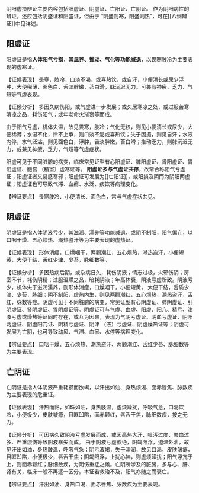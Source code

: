 阴阳虚损辨证主要内容包括阳虚证、阴虚证、亡阳证、亡阴证。
作为阴阳病性的辨证，还应包括阴盛证和阳盛证，但由于 “阴盛则寒，阳盛则热”，可在[[八纲辨证]]中见详述。

## 阳虚证
阳虚证是指**人体阳气亏损，其温养、推动、气化等功能减退**，以畏寒肢冷为主要表现的虚寒证。

【证候表现】
畏寒，肢冷，口淡不渴，或喜热饮，或自汗，小便清长或尿少浮肿，大便稀薄，面色白，舌淡胖嫩，苔白滑，脉沉迟无力。可兼有神疲、乏力、气短等气虚表现。

【证候分析】
多因久病伤阳，或气虚进一步发展；或久居寒凉之处，或过服苦寒清凉之品，耗伤阳气；或年老命火渐衰等而成。

由于阳气亏虚，机体失温，故见畏寒，肢冷；气化无权，则见小便清长或尿少，大便稀薄；水湿不化，津不上承，则口淡不渴或喜热饮；失于固摄，则见自汗；水液内停，水气泛溢，则见面色白，浮肿，舌淡胖嫩，苔白滑；推动乏力，则脉沉迟无力，或兼见神疲，乏力，气短等气虚症状。

阳虚可见于不同脏腑的病变，临床常见证型有心阳虚证、脾阳虚证、肾阳虚证、胃阳虚证、胞宫 （精室）虚寒证等。
**阳虚证多与气虚证共存**，故常合称阳气亏虚证；阳虚证者又易感寒邪；阳虚证可发展为[[亡阳证]]，或阳损及阴而为阴阳两虚证；阳虚证也可导致气滞、血瘀、水泛、痰饮等病理变化。

【辨证要点】
畏寒肢冷、小便清长、面色白，常与气虚症状共见。
## 阴虚证

阴虚证是指人体阴液亏少，其滋润、濡养等功能减退，或阴不制阳，阳气偏亢，以口咽干燥、五心烦热、潮热盗汗等为主要表现的虚热证。

【证候表现】
形体消瘦，口燥咽干，两颧潮红，五心烦热，潮热盗汗，小便短黄，大便干结，舌红少津、少苔，脉细数等。

【证候分析】
多因热病后期，或杂病日久，耗伤阴液；情志过极，火邪伤阴；房室不节，耗伤阴精；过服温燥之品，暗耗阴液；年高体衰，阴液亏虚所致。阴液亏少，机体失于滋润濡养，则形体消瘦，口燥咽干，小便短黄，
大便干结，舌质少津、少苔，脉细；阴不制阳，虚热内生，则见两颧潮红，五心烦热，潮热盗汗，舌红，脉数等症。阴虚可见于不同脏腑的病变，常见证型有心阴虚证、肺阴虚证、肝阴虚证、肾阴虚证、胃阴虚证等。阴虚证可与气虚、血虚、阳虚、阳亢、精亏、津液亏虚或燥热等证同时存在，或互为因果，表现为气阴亏虚证、阴血亏虚证、阴阳两虚证、阴虚阳亢证、阴精亏虚证、阴津 （液）亏虚证、阴虚燥热证等；阴虚可发展为亡阴，也可导致动风、气滞、血瘀、水停等病理变化。

【辨证要点】
口咽干燥、五心烦热、潮热盗汗、两颧潮红、舌红少苔、脉细数等为主要表现。


## 亡阴证
亡阴证是指人体阴液严重耗损而欲竭，以汗出如油、身热烦渴、面赤唇焦、脉数疾为主要表现的危重证。

【证候表现】
汗热而黏，如珠如油，身热肢温，虚烦躁扰，呼吸气急，口渴饮冷，小便极少，皮肤皱瘪，目眶凹陷，面赤颧红，唇舌干焦，脉细数疾，按之无力。

【证候分析】
可因病久致阴液亏虚发展而成，或因高热大汗、吐泻过度、失血过多、严重烧伤等致阴液暴失而成。
由于阴液亏虚欲绝，阴竭阳浮，迫津外泄，故见汗出如油，身热肢温，呼吸气急；阴亏液竭，失于濡润，故见口渴，皮肤皱瘪，目眶凹陷，小便极少，唇舌干焦；阴竭阳浮，上扰心神，则虚烦躁扰；阳气浮亢于
上，则面赤颧红；脉细数疾，为阴伤重症之候。亡阴所涉及的脏腑，多与心、肝、肾有关，临床一般不再逐一区分。本证若救治不及，阳气亦随之而衰亡。

【辨证要点】
汗出如油、身热口渴、面赤唇焦、脉数疾为主要表现。